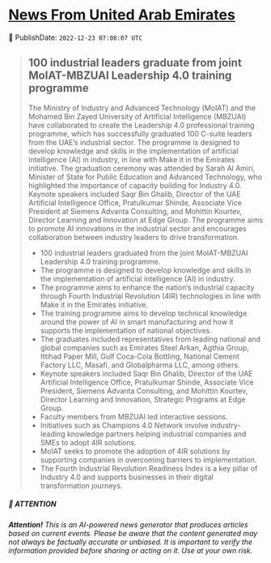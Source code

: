 [News From United Arab Emirates](https://github.com/UAE-Camel/News)
==========


📆 PublishDate: `2022-12-23 07:08:07 UTC`


> ## 100 industrial leaders graduate from joint MoIAT-MBZUAI Leadership 4.0 training programme
> 
> The Ministry of Industry and Advanced Technology (MoIAT) and the Mohamed Bin Zayed University of Artificial Intelligence (MBZUAI) have collaborated to create the Leadership 4.0 professional training programme, which has successfully graduated 100 C-suite leaders from the UAE’s industrial sector. The programme is designed to develop knowledge and skills in the implementation of artificial intelligence (AI) in industry, in line with Make it in the Emirates initiative. The graduation ceremony was attended by Sarah Al Amiri, Minister of State for Public Education and Advanced Technology, who highlighted the importance of capacity building for Industry 4.0. Keynote speakers included Saqr Bin Ghalib, Director of the UAE Artificial Intelligence Office, Pratulkumar Shinde, Associate Vice President at Siemens Advanta Consulting, and Mohittin Kourtev, Director Learning and Innovation at Edge Group. The programme aims to promote AI innovations in the industrial sector and encourages collaboration between industry leaders to drive transformation.
> 
> - 100 industrial leaders graduated from the joint MoIAT-MBZUAI Leadership 4.0 training programme.
> - The programme is designed to develop knowledge and skills in the implementation of artificial intelligence (AI) in industry.
> - The programme aims to enhance the nation’s industrial capacity through Fourth Industrial Revolution (4IR) technologies in line with Make it in the Emirates initiative.
> - The training programme aims to develop technical knowledge around the power of AI in smart manufacturing and how it supports the implementation of national objectives.
> - The graduates included representatives from leading national and global companies such as Emirates Steel Arkan, Agthia Group, Ittihad Paper Mill, Gulf Coca-Cola Bottling, National Cement Factory LLC, Masafi, and Globalpharma LLC, among others.
> - Keynote speakers included Saqr Bin Ghalib, Director of the UAE Artificial Intelligence Office, Pratulkumar Shinde, Associate Vice President, Siemens Advanta Consulting, and Mohittin Kourtev, Director Learning and Innovation, Strategic Programs at Edge Group.
> - Faculty members from MBZUAI led interactive sessions.
> - Initiatives such as Champions 4.0 Network involve industry-leading knowledge partners helping industrial companies and SMEs to adopt 4IR solutions.
> - MoIAT seeks to promote the adoption of 4IR solutions by supporting companies in overcoming barriers to implementation.
> - The Fourth Industrial Revolution Readiness Index is a key pillar of Industry 4.0 and supports businesses in their digital transformation journeys.


##### 📝 ATTENTION

###### **Attention!** This is an AI-powered news generator that produces articles based on current events. Please be aware that the content generated may not always be factually accurate or unbiased. It is important to verify the information provided before sharing or acting on it. Use at your own risk.
